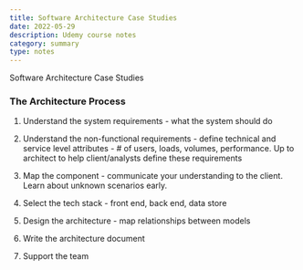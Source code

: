 ```yaml
---
title: Software Architecture Case Studies
date: 2022-05-29
description: Udemy course notes
category: summary
type: notes
---
```


Software Architecture Case Studies

### The Architecture Process

1. Understand the system requirements - what the system should do

2. Understand the non-functional requirements - define technical and service level attributes - # of users, loads, volumes, performance. Up to architect to help client/analysts define these requirements

3. Map the component - communicate your understanding to the client. Learn about unknown scenarios early.

4. Select the tech stack - front end, back end, data store

5. Design the architecture - map relationships between models

6. Write the architecture document

7. Support the team
